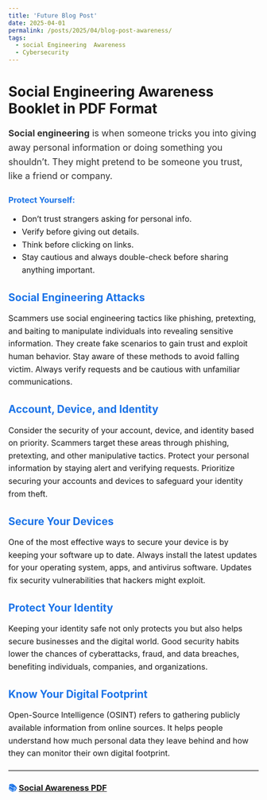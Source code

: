 ```yaml
---
title: 'Future Blog Post'
date: 2025-04-01
permalink: /posts/2025/04/blog-post-awareness/
tags:
  - social Engineering  Awareness
  - Cybersecurity 
---
```


# Social Engineering Awareness Booklet in PDF Format  

<p style="font-size: 18px; color: #333; line-height: 1.6;">
<b>Social engineering</b> is when someone tricks you into giving away personal information or doing something you shouldn’t. They might pretend to be someone you trust, like a friend or company.
</p>

<h3 style="color: #1a73e8;">Protect Yourself:</h3>
<ul style="font-size: 16px; line-height: 1.6;">
  <li>Don’t trust strangers asking for personal info.</li>
  <li>Verify before giving out details.</li>
  <li>Think before clicking on links.</li>
  <li>Stay cautious and always double-check before sharing anything important.</li>
</ul>

<h2 style="color: #1a73e8;">Social Engineering Attacks</h2>
<p style="font-size: 16px; line-height: 1.6;">
Scammers use social engineering tactics like phishing, pretexting, and baiting to manipulate individuals into revealing sensitive information. They create fake scenarios to gain trust and exploit human behavior. Stay aware of these methods to avoid falling victim. Always verify requests and be cautious with unfamiliar communications.
</p>

<h2 style="color: #1a73e8;">Account, Device, and Identity</h2>
<p style="font-size: 16px; line-height: 1.6;">
Consider the security of your account, device, and identity based on priority. Scammers target these areas through phishing, pretexting, and other manipulative tactics. Protect your personal information by staying alert and verifying requests. Prioritize securing your accounts and devices to safeguard your identity from theft.
</p>

<h2 style="color: #1a73e8;">Secure Your Devices</h2>
<p style="font-size: 16px; line-height: 1.6;">
One of the most effective ways to secure your device is by keeping your software up to date. Always install the latest updates for your operating system, apps, and antivirus software. Updates fix security vulnerabilities that hackers might exploit.
</p>

<h2 style="color: #1a73e8;">Protect Your Identity</h2>
<p style="font-size: 16px; line-height: 1.6;">
Keeping your identity safe not only protects you but also helps secure businesses and the digital world. Good security habits lower the chances of cyberattacks, fraud, and data breaches, benefiting individuals, companies, and organizations.
</p>

<h2 style="color: #1a73e8;">Know Your Digital Footprint</h2>
<p style="font-size: 16px; line-height: 1.6;">
Open-Source Intelligence (OSINT) refers to gathering publicly available information from online sources. It helps people understand how much personal data they leave behind and how they can monitor their own digital footprint.
</p>

<hr style="border-top: 1px solid #ccc; margin-top: 20px; margin-bottom: 20px;" />

<h3 style="color: #1a73e8;">📚 <a href="https://drive.google.com/file/d/1X1pbo_6NY_yBPaN1GkM7TRybd33jLOcd/view" target="_blank">Social Awareness PDF</a></h3>

